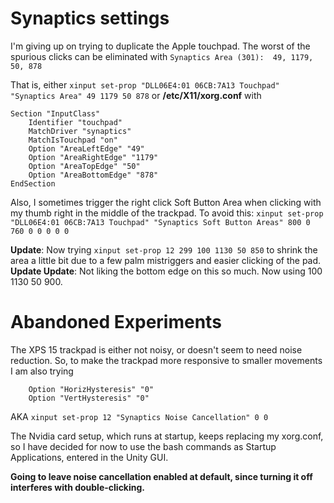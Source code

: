# Synaptics settings

I'm giving up on trying to duplicate the Apple touchpad. The worst of the spurious clicks can be eliminated with
`Synaptics Area (301):	49, 1179, 50, 878`

That is, either `xinput set-prop "DLL06E4:01 06CB:7A13 Touchpad" "Synaptics Area" 49 1179 50 878` or **/etc/X11/xorg.conf** with

```
Section "InputClass"
    Identifier "touchpad"
    MatchDriver "synaptics"
    MatchIsTouchpad "on"
    Option "AreaLeftEdge" "49"
    Option "AreaRightEdge" "1179"
    Option "AreaTopEdge" "50"
    Option "AreaBottomEdge" "878"
EndSection
```
Also, I sometimes trigger the right click Soft Button Area when clicking with my thumb right in the middle of the trackpad. To avoid this: `xinput set-prop "DLL06E4:01 06CB:7A13 Touchpad" "Synaptics Soft Button Areas" 800 0 760 0 0 0 0 0`

**Update**: Now trying `xinput set-prop 12 299 100 1130 50 850` to shrink the area a little bit due to a few palm mistriggers and easier clicking of the pad. **Update Update**: Not liking the bottom edge on this so much. Now using 100 1130 50 900.



# Abandoned Experiments

The XPS 15 trackpad is either not noisy, or doesn't seem to need noise reduction. So, to make the trackpad more responsive to smaller movements I am also trying

```
    Option "HorizHysteresis" "0"
    Option "VertHysteresis" "0"
```

AKA `xinput set-prop 12 "Synaptics Noise Cancellation" 0 0`

The Nvidia card setup, which runs at startup, keeps replacing my xorg.conf, so I have decided for now to use the bash commands as Startup Applications, entered in the Unity GUI.

**Going to leave noise cancellation enabled at default, since turning it off interferes with double-clicking.**
